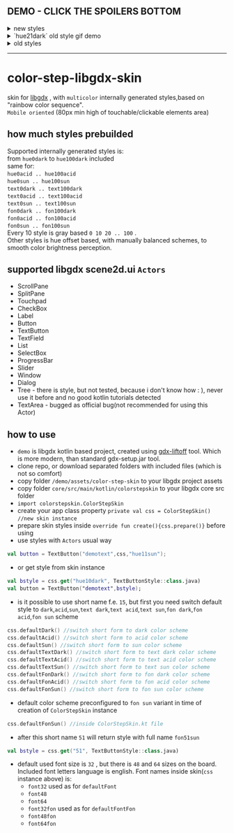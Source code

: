 ## DEMO - CLICK THE SPOILERS BOTTOM
<details><summary>new styles</summary>

<img title="textSun51" src="img/new/textSun51.png" width="200">
<img title="fonSun51" src="img/new/fonSun51.png" width="200">
<img title="fonSun80" src="img/new/fonSun80.png" width="200">
<img title="fonSun50" src="img/new/fonSun50.png" width="200">
<img title="fonSun20" src="img/new/fonSun20.png" width="200">
<img title="textSun80" src="img/new/textSun80.png" width="200">
<img title="textSun50" src="img/new/textSun50.png" width="200">
<img title="textSun20" src="img/new/textSun20.png" width="200">

</details>

<details><summary>`hue21dark` old style gif demo</summary>

![demo](img/demo.gif)
</details>

<details><summary>old styles</summary>

<img title="hue21sun" src="img/hue21sun.png" width="200">
<img title="hue21acid" src="img/hue21acid.png" width="200">
<img title="hue81sun" src="img/hue81sun.png" width="200">
<img title="hue81dark" src="img/hue81dark.png" width="200">
<img title="hue1dark" src="img/hue1dark.png" width="200">
<img title="hue51sun" src="img/new/sun51.png" width="200">
<img title="hue51acid" src="img/new/acid51.png" width="200">
<img title="hue51dark" src="img/new/dark51.png" width="200">
<img title="hue50sun" src="img/new/sun50.png" width="200">
<img title="hue50acid" src="img/new/acid50.png" width="200">
<img title="hue50dark" src="img/new/dark50.png" width="200">
<img title="hue20dark" src="img/hue20dark.png" width="200">
</details>

---

# color-step-libgdx-skin
skin for [libgdx](https://libgdx.badlogicgames.com/) , with `multicolor` internally generated styles,based on "rainbow color sequence".  
`Mobile oriented` (80px min high of touchable/clickable elements area)

## how much styles prebuilded
Supported internally generated styles is:  
from `hue0dark` to `hue100dark` included  
same for:  
`hue0acid .. hue100acid`  
`hue0sun .. hue100sun`  
`text0dark .. text100dark`  
`text0acid .. text100acid`  
`text0sun .. text100sun`  
`fon0dark .. fon100dark`  
`fon0acid .. fon100acid`  
`fon0sun .. fon100sun`  
Every 10 style is gray based `0 10 20 .. 100` .  
Other styles is hue offset based, with manually balanced schemes, to smooth color brightness perception.  

## supported libgdx scene2d.ui `Actors`

- ScrollPane 
- SplitPane 
- Touchpad 
- CheckBox 
- Label 
- Button 
- TextButton 
- TextField 
- List
- SelectBox 
- ProgressBar 
- Slider 
- Window 
- Dialog 
- Tree - there is style, but not tested, because i don't know how : ), never use it before and no good kotlin tutorials detected
- TextArea - bugged as official bug(not recommended for using this Actor)

## how to use
- `demo` is libgdx kotlin based project, created using [gdx-liftoff](https://github.com/tommyettinger/gdx-liftoff/releases) tool. Which is more modern, than standard gdx-setup.jar tool.
- clone repo, or download separated folders with included files (which is not so comfort)
- copy folder `/demo/assets/color-step-skin` to your libgdx project assets
- copy folder `core/src/main/kotlin/colorstepskin` to your libgdx core src folder
- `import colorstepskin.ColorStepSkin`
- create your app class property `private val css = ColorStepSkin() //new skin instance`
- prepare skin styles inside `override fun create(){css.prepare()}` before using
- use styles with `Actors` usual way
```kotlin
val button = TextButton("demotext",css,"hue11sun");
```
- or get style from skin instance
```kotlin
val bstyle = css.get("hue10dark", TextButtonStyle::class.java)
val button = TextButton("demotext",bstyle);
```
- is it possible to use short name f.e. `15`, but first you need switch default style to
`dark`,`acid`,`sun`,`text dark`,`text acid`,`text sun`,`fon dark`,`fon acid`,`fon sun` scheme
```kotlin
css.defaultDark() //switch short form to dark color scheme
css.defaultAcid() //switch short form to acid color scheme
css.defaultSun() //switch short form to sun color scheme
css.defaultTextDark() //switch short form to text dark color scheme
css.defaultTextAcid() //switch short form to text acid color scheme
css.defaultTextSun() //switch short form to text sun color scheme
css.defaultFonDark() //switch short form to fon dark color scheme
css.defaultFonAcid() //switch short form to fon acid color scheme
css.defaultFonSun() //switch short form to fon sun color scheme
```
- default color scheme preconfigured to `fon sun` variant in time of creation of `ColorStepSkin` instance
```kotlin
css.defaultFonSun() //inside ColorStepSkin.kt file
```
- after this short name `51` will return style with full name `fon51sun`
```kotlin
val bstyle = css.get("51", TextButtonStyle::class.java)
```
- default used font size is `32` , but there is `48` and `64` sizes on the board. Included font letters language is english. Font names inside skin(`css` instance above) is:
  - `font32` used as for `defaultFont`
  - `font48`
  - `font64`
  - `font32fon` used as for `defaultFontFon`
  - `font48fon`
  - `font64fon`